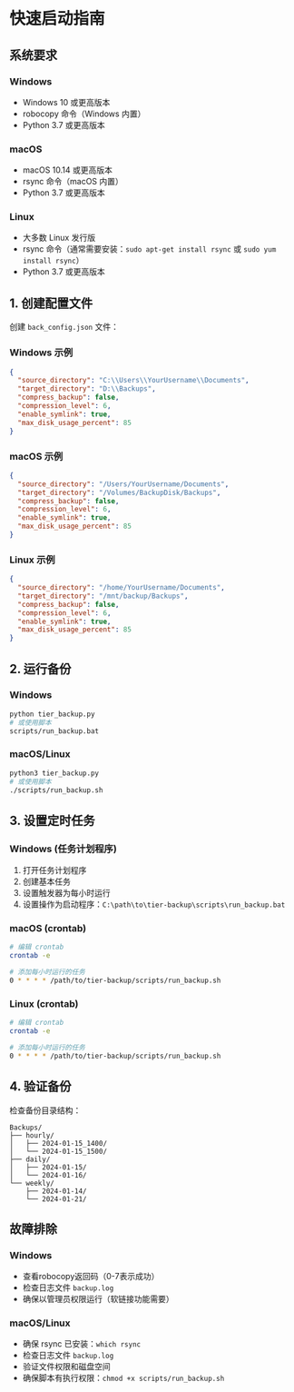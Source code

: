# 快速启动指南

## 系统要求

### Windows

- Windows 10 或更高版本
- robocopy 命令（Windows 内置）
- Python 3.7 或更高版本

### macOS

- macOS 10.14 或更高版本
- rsync 命令（macOS 内置）
- Python 3.7 或更高版本

### Linux

- 大多数 Linux 发行版
- rsync 命令（通常需要安装：`sudo apt-get install rsync` 或 `sudo yum install rsync`）
- Python 3.7 或更高版本

## 1. 创建配置文件

创建 `back_config.json` 文件：

### Windows 示例

```json
{
  "source_directory": "C:\\Users\\YourUsername\\Documents",
  "target_directory": "D:\\Backups",
  "compress_backup": false,
  "compression_level": 6,
  "enable_symlink": true,
  "max_disk_usage_percent": 85
}
```

### macOS 示例

```json
{
  "source_directory": "/Users/YourUsername/Documents",
  "target_directory": "/Volumes/BackupDisk/Backups",
  "compress_backup": false,
  "compression_level": 6,
  "enable_symlink": true,
  "max_disk_usage_percent": 85
}
```

### Linux 示例

```json
{
  "source_directory": "/home/YourUsername/Documents",
  "target_directory": "/mnt/backup/Backups",
  "compress_backup": false,
  "compression_level": 6,
  "enable_symlink": true,
  "max_disk_usage_percent": 85
}
```

## 2. 运行备份

### Windows

```bash
python tier_backup.py
# 或使用脚本
scripts/run_backup.bat
```

### macOS/Linux

```bash
python3 tier_backup.py
# 或使用脚本
./scripts/run_backup.sh
```

## 3. 设置定时任务

### Windows (任务计划程序)

1. 打开任务计划程序
2. 创建基本任务
3. 设置触发器为每小时运行
4. 设置操作为启动程序：`C:\path\to\tier-backup\scripts\run_backup.bat`

### macOS (crontab)

```bash
# 编辑 crontab
crontab -e

# 添加每小时运行的任务
0 * * * * /path/to/tier-backup/scripts/run_backup.sh
```

### Linux (crontab)

```bash
# 编辑 crontab
crontab -e

# 添加每小时运行的任务
0 * * * * /path/to/tier-backup/scripts/run_backup.sh
```

## 4. 验证备份

检查备份目录结构：

```
Backups/
├── hourly/
│   ├── 2024-01-15_1400/
│   └── 2024-01-15_1500/
├── daily/
│   ├── 2024-01-15/
│   └── 2024-01-16/
└── weekly/
    ├── 2024-01-14/
    └── 2024-01-21/
```

## 故障排除

### Windows

- 查看robocopy返回码（0-7表示成功）
- 检查日志文件 `backup.log`
- 确保以管理员权限运行（软链接功能需要）

### macOS/Linux

- 确保 rsync 已安装：`which rsync`
- 检查日志文件 `backup.log`
- 验证文件权限和磁盘空间
- 确保脚本有执行权限：`chmod +x scripts/run_backup.sh`
